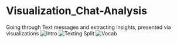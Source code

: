 # Visualization_Chat-Analysis
Going through Text messages and extracting insights, presented via visualizations
![Intro](https://postimg.cc/sMFyJR9w][img]https://i.postimg.cc/sMFyJR9w/1.png)
![Texting Split](https://postimg.cc/sMFyJR9w][img]https://i.postimg.cc/sMFyJR9w/2.png)
![Vocab](https://postimg.cc/sMFyJR9w][img]https://i.postimg.cc/sMFyJR9w/3.png)
